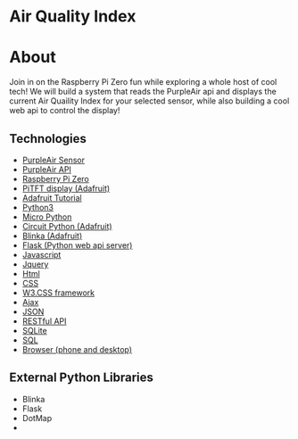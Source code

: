 # Air Quality Index 

# About

Join in on the Raspberry Pi Zero fun while exploring a whole host of cool tech! We will build a system that reads the PurpleAir api and displays the current Air Quaility Index for your selected sensor, while also building a cool web api to control the display!

## Technologies

- [PurpleAir Sensor](https://www2.purpleair.com/collections/air-quality-sensors)
- [PurpleAir API](https://api.purpleair.com)
- [Raspberry Pi Zero](https://www.raspberrypi.org/products/raspberry-pi-zero-w/)
- [PiTFT display (Adafruit)](https://www.adafruit.com/product/4393)
- [Adafruit Tutorial](https://learn.adafruit.com/pi-hole-ad-blocker-with-pi-zero-w/install-mini-pitft)
- [Python3](https://docs.python.org/3/)
- [Micro Python](http://docs.micropython.org/en/latest/)
- [Circuit Python (Adafruit)](https://circuitpython.readthedocs.io/en/6.3.x/README.html)
- [Blinka (Adafruit)](https://pypi.org/project/Adafruit-Blinka/)
- [Flask (Python web api server)](https://flask.palletsprojects.com/en/2.0.x/)
- [Javascript](https://www.w3schools.com/js/DEFAULT.asp)
- [Jquery](https://www.w3schools.com/jquery/default.asp)
- [Html](https://www.w3schools.com/html/default.asp)
- [CSS](https://www.w3schools.com/css/default.asp)
- [W3.CSS framework](https://www.w3schools.com/w3css/)
- [Ajax](https://www.w3schools.com/xml/ajax_intro.asp)
- [JSON](https://www.w3schools.com/js/js_json_intro.asp)
- [RESTful API]()
- [SQLite](https://sqlite.org/index.html)
- [SQL](https://www.w3schools.com/sql/)
- [Browser (phone and desktop)](https://www.google.com/chrome/dev/)

## External Python Libraries
- Blinka
- Flask
- DotMap
- 
